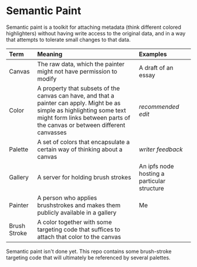 Semantic Paint
==============

Semantic paint is a toolkit for attaching metadata (think different colored highlighters) without having write access to the original data, and in a way that attempts to tolerate small changes to that data.

| Term | Meaning | Examples |
|:--|:--|:--|
| Canvas | The raw data, which the painter might not have permission to modify| A draft of an essay |
| Color | A property that subsets of the canvas can have, and that a painter can apply.  Might be as simple as highlighting some text might form links between parts of the canvas or between different canvasses | *recommended edit* |
| Palette | A set of colors that encapsulate a certain way of thinking about a canvas | *writer feedback* |
| Gallery | A server for holding brush strokes | An ipfs node hosting a particular structure |
| Painter | A person who applies brushstrokes and makes them publicly available in a gallery | Me |
| Brush Stroke | A color together with some targeting code that suffices to attach that color to the canvas |

Semantic paint isn't done yet.  This repo contains some brush-stroke targeting code that will ultimately be referenced by several palettes.
